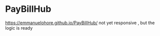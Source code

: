# PayBillHub
https://emmanuelohore.github.io/PayBillHub/
not yet responsive , but the logic is ready 
